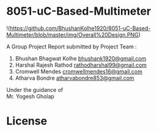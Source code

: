 # 8051-uC-Based-Multimeter

!(https://github.com/BhushanKolhe1920/8051-uC-Based-Multimeter/blob/master/img/Overall%20Design.PNG)

A Group Project Report submitted by Project Team :  

1. Bhushan Bhagwat Kolhe         bhushank1920@gmail.com  
2. Harshal Rajesh Rathod         rathodharshal99@gmail.com  
3. Cromwell Mendes               cromwellmendes16@gmail.com  
4. Atharva Bondre                atharvabondre853@gmail.com  

Under the guidance of  
Mr. Yogesh Gholap

# License

